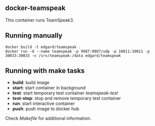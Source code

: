 docker-teamspeak
----------------
This container runs TeamSpeak3.

Running manually
----------------
    docker build -t edgard/teamspeak .
    docker run -d --name teamspeak -p 9987:9987/udp -p 10011:10011 -p 30033:30033 -v /srv/teamspeak:/data edgard/teamspeak

Running with make tasks
-----------------------
* **build**: build image
* **start**: start container in background
* **test**: start temporary test container *teamspeak-test*
* **test-stop**: stop and remove temporary test container
* **run**: start interactive container
* **push**: push image to docker hub

Check *Makefile* for additional information.
